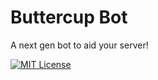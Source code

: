 # Buttercup Bot

A next gen bot to aid your server!

[![MIT License](https://img.shields.io/badge/License-MIT-green.svg)](https://choosealicense.com/licenses/mit/)
